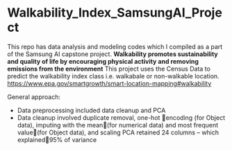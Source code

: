 # Walkability_Index_SamsungAI_Project

This repo has data analysis and modeling codes which I compiled as a part of the Samsung AI capstone project.
**Walkability promotes sustainability and quality of life by encouraging physical activity and removing emissions from the environment**
This project uses the Census Data to predict the walkability index class i.e. walkabale or non-walkable location. https://www.epa.gov/smartgrowth/smart-location-mapping#walkability 

General approach:
- Data preprocessing included data cleanup and PCA
- Data cleanup involved duplicate removal, one-hot encoding (for Object data), imputing with the mean(for numerical data) and most frequent value(for Object data), and scaling
PCA retained 24 columns – which explained95% of variance



